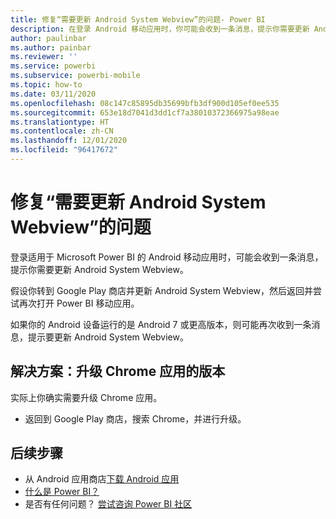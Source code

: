 ```yaml
---
title: 修复“需要更新 Android System Webview”的问题- Power BI
description: 在登录 Android 移动应用时，你可能会收到一条消息，提示你需要更新 Android System Webview。
author: paulinbar
ms.author: painbar
ms.reviewer: ''
ms.service: powerbi
ms.subservice: powerbi-mobile
ms.topic: how-to
ms.date: 03/11/2020
ms.openlocfilehash: 08c147c85895db35699bfb3df900d105ef0ee535
ms.sourcegitcommit: 653e18d7041d3dd1cf7a38010372366975a98eae
ms.translationtype: HT
ms.contentlocale: zh-CN
ms.lasthandoff: 12/01/2020
ms.locfileid: "96417672"
---
```

# <a name="fixing-need-to-update-android-system-webview"></a>修复“需要更新 Android System Webview”的问题
登录适用于 Microsoft Power BI 的 Android 移动应用时，可能会收到一条消息，提示你需要更新 Android System Webview。 

假设你转到 Google Play 商店并更新 Android System Webview，然后返回并尝试再次打开 Power BI 移动应用。 

如果你的 Android 设备运行的是 Android 7 或更高版本，则可能再次收到一条消息，提示要更新 Android System Webview。 

## <a name="solution-upgrade-your-version-of-the-chrome-app"></a>解决方案：升级 Chrome 应用的版本
实际上你确实需要升级 Chrome 应用。 

* 返回到 Google Play 商店，搜索 Chrome，并进行升级。

## <a name="next-steps"></a>后续步骤
* 从 Android 应用商店[下载 Android 应用](https://go.microsoft.com/fwlink/?LinkID=544867)
* [什么是 Power BI？](../../fundamentals/power-bi-overview.md)
* 是否有任何问题？ [尝试咨询 Power BI 社区](https://community.powerbi.com/)

